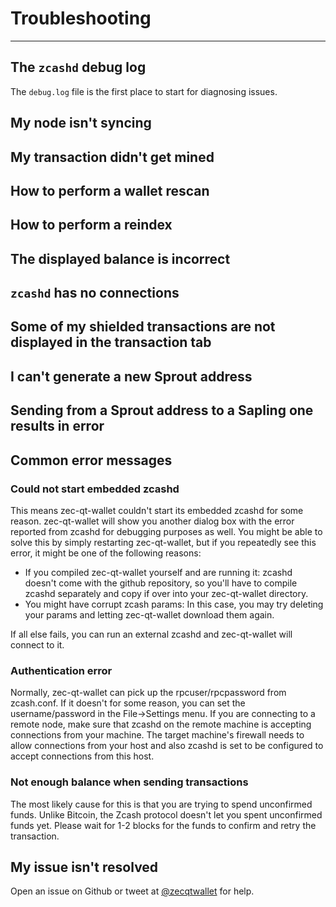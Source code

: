 # Troubleshooting

---

## The `zcashd` debug log
The `debug.log` file is the first place to start for diagnosing issues.

## My node isn't syncing

## My transaction didn't get mined

## How to perform a wallet rescan

## How to perform a reindex

## The displayed balance is incorrect

## `zcashd` has no connections

## Some of my shielded transactions are not displayed in the transaction tab

## I can't generate a new Sprout address

## Sending from a Sprout address to a Sapling one results in error

## Common error messages

### Could not start embedded zcashd

This means zec-qt-wallet couldn't start its embedded zcashd for some reason. zec-qt-wallet will show you another dialog box with the error reported from zcashd for debugging purposes as well. You might be able to solve this by simply restarting zec-qt-wallet, but if you repeatedly see this error, it might be one of the following reasons:

* If you compiled zec-qt-wallet yourself and are running it: zcashd doesn't come with the github repository, so you'll have to compile zcashd separately and copy if over into your zec-qt-wallet directory.
* You might have corrupt zcash params: In this case, you may try deleting your params and letting zec-qt-wallet download them again.

If all else fails, you can run an external zcashd and zec-qt-wallet will connect to it.

### Authentication error

Normally, zec-qt-wallet can pick up the rpcuser/rpcpassword from zcash.conf. If it doesn't for some reason, you can set the username/password in the File->Settings menu. If you are connecting to a remote node, make sure that zcashd on the remote machine is accepting connections from your machine. The target machine's firewall needs to allow connections from your host and also zcashd is set to be configured to accept connections from this host.

### Not enough balance when sending transactions

The most likely cause for this is that you are trying to spend unconfirmed funds. Unlike Bitcoin, the Zcash protocol doesn't let you spent unconfirmed funds yet. Please wait for 1-2 blocks for the funds to confirm and retry the transaction.

## My issue isn't resolved
Open an issue on Github or tweet at [@zecqtwallet](https://twitter.com/zecqtwallet) for help.